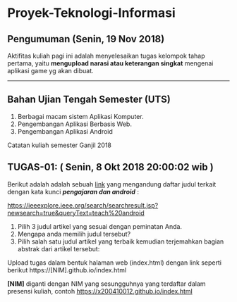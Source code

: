 # Proyek-Teknologi-Informasi

## Pengumuman (Senin, 19 Nov 2018)

Aktifitas kuliah pagi ini adalah menyelesaikan tugas kelompok tahap pertama, yaitu **mengupload narasi atau keterangan singkat** mengenai aplikasi game yg akan dibuat.

----------------


## Bahan Ujian Tengah Semester (UTS)

1. Berbagai macam sistem Aplikasi Komputer.
2. Pengembangan Aplikasi Berbasis Web.
3. Pengembangan Aplikasi Android




Catatan kuliah semester Ganjil 2018

## TUGAS-01: ( Senin, 8 Okt 2018  20:00:02 wib ) 

Berikut adalah adalah sebuah [link](https://ieeexplore.ieee.org/search/searchresult.jsp?newsearch=true&queryText=teach%20android
) yang mengandung daftar judul terkait dengan kata kunci ***pengajaran dan android*** :

https://ieeexplore.ieee.org/search/searchresult.jsp?newsearch=true&queryText=teach%20android

1. Pilih 3 judul artikel yang sesuai dengan peminatan Anda.
2. Mengapa anda memilih judul tersebut?
3. Pilih salah satu judul artikel yang terbaik kemudian terjemahkan bagian abstrak dari artikel tersebut:

Upload tugas dalam bentuk halaman web (index.html) dengan link seperti berikut  https://[NIM].github.io/index.html

**[NIM]** diganti dengan NIM yang sesungguhnya yang terdaftar dalam presensi kuliah, contoh https://x200410012.github.io/index.html
